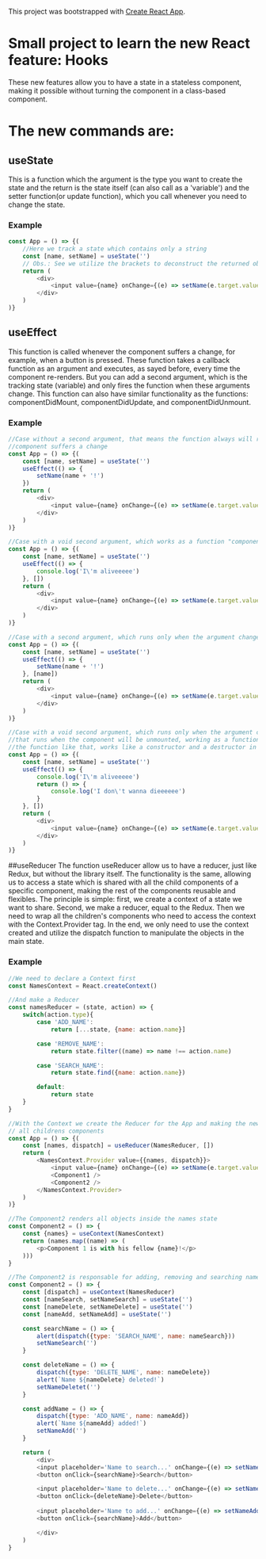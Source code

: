 This project was bootstrapped with [Create React App](https://github.com/facebook/create-react-app).

# Small project to learn the new React feature: Hooks

These new features allow you to have a state in a stateless component, making it possible without turning the component in a class-based component.

# The new commands are: 
## useState
This is a function which the argument is the type you want to create the state and the return is the state itself (can also call as a 'variable') and the setter function(or update function), which you call whenever you need to change the state.

### Example
```javascript
const App = () => {(
    //Here we track a state which contains only a string
    const [name, setName] = useState('')
    // Obs.: See we utilize the brackets to deconstruct the returned object from the function call!
    return (
        <div>
            <input value={name} onChange={(e) => setName(e.target.value)} />
        </div>
    )
)}
```
## useEffect
This function is called whenever the component suffers a change, for example, when a button is pressed. These function takes a callback function as an argument and executes, as sayed before, every time the component re-renders. But you can add a second argument, which is the tracking state (variable) and only fires the function when these arguments change. 
This function can also have similar functionality as the functions: componentDidMount, componentDidUpdate, and componentDidUnmount.

### Example
```javascript
//Case without a second argument, that means the function always will run when the
//component suffers a change
const App = () => {(
    const [name, setName] = useState('')
    useEffect(() => {
        setName(name + '!')
    })
    return (
        <div>
            <input value={name} onChange={(e) => setName(e.target.value)} />
        </div>
    )
)}

//Case with a void second argument, which works as a function "componentDidMount", executing only once
const App = () => {(
    const [name, setName] = useState('')
    useEffect(() => {
        console.log('I\'m aliveeeee')
    }, [])
    return (
        <div>
            <input value={name} onChange={(e) => setName(e.target.value)} />
        </div>
    )
)}

//Case with a second argument, which runs only when the argument changes
const App = () => {(
    const [name, setName] = useState('')
    useEffect(() => {
        setName(name + '!')
    }, [name])
    return (
        <div>
            <input value={name} onChange={(e) => setName(e.target.value)} />
        </div>
    )
)}

//Case with a void second argument, which runs only when the argument changes and a return statement,
//that runs when the component will be unmounted, working as a function "componentDidUnmout", can say
//the function like that, works like a constructor and a destructor in the same statement (C++)
const App = () => {(
    const [name, setName] = useState('')
    useEffect(() => {
        console.log('I\'m aliveeeee')
        return () => {
            console.log('I don\'t wanna dieeeeee')
        }
    }, [])
    return (
        <div>
            <input value={name} onChange={(e) => setName(e.target.value)} />
        </div>
    )
)}
```

##useReducer
The function useReducer allow us to have a reducer, just like Redux, but without the library itself. The functionality is the same, allowing us to access a state which is shared with all the child components of a specific component, making the rest of the components reusable and flexibles.
The principle is simple: first, we create a context of a state we want to share. Second, we make a reducer, equal to the Redux. Then we need to wrap all the children's components who need to access the context with the Context.Provider tag. In the end, we only need to use the context created and utilize the dispatch function to manipulate the objects in the main state.
### Example
```javascript
//We need to declare a Context first
const NamesContext = React.createContext()

//And make a Reducer
const namesReducer = (state, action) => {
    switch(action.type){
        case 'ADD_NAME':
            return [...state, {name: action.name}]

        case 'REMOVE_NAME':
            return state.filter((name) => name !== action.name)

        case 'SEARCH_NAME':
            return state.find({name: action.name})

        default:
            return state
    }
}

//With the Context we create the Reducer for the App and making the new state available to
// all childrens components
const App = () => {(
    const [names, dispatch] = useReducer(NamesReducer, [])
    return (
        <NamesContext.Provider value={{names, dispatch}}>
            <input value={name} onChange={(e) => setName(e.target.value)} />
            <Component1 />
            <Component2 />
        </NamesContext.Provider>
    )
)}

//The Component2 renders all objects inside the names state
const Component2 = () => {
    const {names} = useContext(NamesContext)
    return (names.map((name) => (
        <p>Component 1 is with his fellow {name}!</p>
    )))
}

//The Component2 is responsable for adding, removing and searching names.
const Component2 = () => {
    const [dispatch] = useContext(NamesReducer)
    const [nameSearch, setNameSearch] = useState('')
    const [nameDelete, setNameDelete] = useState('')    
    const [nameAdd, setNameAdd] = useState('')

    const searchName = () => {
        alert(dispatch({type: 'SEARCH_NAME', name: nameSearch}))
        setNameSearch('')
    }

    const deleteName = () => {
        dispatch({type: 'DELETE_NAME', name: nameDelete})
        alert(`Name ${nameDelete} deleted!`)
        setNameDeletet('')
    }

    const addName = () => {
        dispatch({type: 'ADD_NAME', name: nameAdd})
        alert(`Name ${nameAdd} added!`)
        setNameAdd('')
    }

    return (
        <div>
        <input placeholder='Name to search...' onChange={(e) => setNameSearch(e.target.value)}/>
        <button onClick={searchName}>Search</button>

        <input placeholder='Name to delete...' onChange={(e) => setNameDelete(e.target.value)}/>
        <button onClick={deleteName}>Delete</button>
    
        <input placeholder='Name to add...' onChange={(e) => setNameAdd(e.target.value)}/>
        <button onClick={searchName}>Add</button>

        </div>
    )
}
```